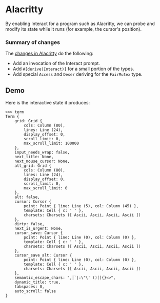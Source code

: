 # Alacritty

By enabling Interact for a program such as Alacritty, we can probe and modify its state while it runs (for example, the cursor's position).

### Summary of changes

The [changes in Alacritty](https://github.com/interact-rs/alacritty/compare/base...interact-rs:interact-demo) do the following:

* Add an invocation of the Interact prompt.
* Add `#[derive(Interact)]` for a small portion of the types.
* Add special `Access` and `Deser` deriving for the `FairMutex` type.

## Demo

Here is the interactive state it produces:

```rust.ignore
>>> term
Term {
    grid: Grid {
        cols: Column (80),
        lines: Line (24),
        display_offset: 0,
        scroll_limit: 0,
        max_scroll_limit: 100000
    },
    input_needs_wrap: false,
    next_title: None,
    next_mouse_cursor: None,
    alt_grid: Grid {
        cols: Column (80),
        lines: Line (24),
        display_offset: 0,
        scroll_limit: 0,
        max_scroll_limit: 0
    },
    alt: false,
    cursor: Cursor {
        point: Point { line: Line (5), col: Column (45) },
        template: Cell { c: ' ' },
        charsets: Charsets ([ Ascii, Ascii, Ascii, Ascii ])
    },
    dirty: false,
    next_is_urgent: None,
    cursor_save: Cursor {
        point: Point { line: Line (0), col: Column (0) },
        template: Cell { c: ' ' },
        charsets: Charsets ([ Ascii, Ascii, Ascii, Ascii ])
    },
    cursor_save_alt: Cursor {
        point: Point { line: Line (0), col: Column (0) },
        template: Cell { c: ' ' },
        charsets: Charsets ([ Ascii, Ascii, Ascii, Ascii ])
    },
    semantic_escape_chars: ",│`|:\"\' ()[]{}<>",
    dynamic_title: true,
    tabspaces: 8,
    auto_scroll: false
}
```
